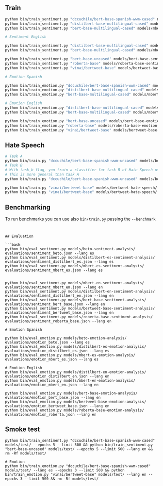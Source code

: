 
## Train

```bash
python bin/train_sentiment.py "dccuchile/bert-base-spanish-wwm-cased" models/beto-sentiment-analysis/ --epochs 5 --lang es
python bin/train_sentiment.py "distilbert-base-multilingual-cased" models/distilbert-es-sentiment-analysis/ --epochs 5 --lang es
python bin/train_sentiment.py "bert-base-multilingual-cased" models/mbert-es-sentiment-analysis/ --epochs 5 --lang es

# Sentiment English

python bin/train_sentiment.py "distilbert-base-multilingual-cased" models/distilbert-en-sentiment-analysis/ --epochs 10 --lang en
python bin/train_sentiment.py "bert-base-multilingual-cased" models/mbert-en-sentiment-analysis/ --epochs 10 --lang en

python bin/train_sentiment.py "bert-base-uncased" models/bert-base-sentiment-analysis/ --epochs 10 --lang en
python bin/train_sentiment.py "roberta-base" models/roberta-base-sentiment-analysis/ --epochs 10 --lang en
python bin/train_sentiment.py "vinai/bertweet-base" models/bertweet-base-sentiment-analysis/ --epochs 10 --lang en

# Emotion Spanish

python bin/train_emotion.py "dccuchile/bert-base-spanish-wwm-cased" models/beto-emotion-analysis/ --epochs 5 --lang es
python bin/train_emotion.py "distilbert-base-multilingual-cased" models/distilbert-es-emotion-analysis/ --epochs 5 --lang es
python bin/train_emotion.py "bert-base-multilingual-cased" models/mbert-es-emotion-analysis/ --epochs 5 --lang es

# Emotion English
python bin/train_emotion.py "distilbert-base-multilingual-cased" models/distilbert-en-emotion-analysis/ --epochs 5 --lang en
python bin/train_emotion.py "bert-base-multilingual-cased" models/mbert-en-emotion-analysis/ --epochs 5 --lang en

python bin/train_emotion.py "bert-base-uncased" models/bert-base-emotion-analysis/ --epochs 5 --lang en
python bin/train_emotion.py "roberta-base" models/roberta-base-emotion-analysis/ --epochs 5 --lang en
python bin/train_emotion.py "vinai/bertweet-base" models/bertweet-base-emotion-analysis/ --epochs 5 --lang en
```

## Hate Speech

```bash
# Task A
python bin/train.py "dccuchile/bert-base-spanish-wwm-uncased" models/beto-hate-speech/ hate_speech --lang es
# Task B
# With task_b flag, you train a classifier for task B of Hate Speech using a multi-label approach
# This is more general than task A
python bin/train.py "dccuchile/bert-base-spanish-wwm-uncased" models/beto-hate-speech/ hate_speech --lang es --task_b

python bin/train.py "vinai/bertweet-base" models/bertweet-hate-speech/ hate_speech --lang en
python bin/train.py "vinai/bertweet-base" models/bertweet-hate-speech/ hate_speech --lang en --task_b
```


## Benchmarking

To run benchmarks you can use also `bin/train.py` passing the `--benchmark`

```


## Evaluation

```bash
python bin/eval_sentiment.py models/beto-sentiment-analysis/ evaluations/sentiment_beto.json --lang es
python bin/eval_sentiment.py models/distilbert-es-sentiment-analysis/ evaluations/sentiment_distilbert_es.json --lang es
python bin/eval_sentiment.py models/mbert-es-sentiment-analysis/ evaluations/sentiment_mbert_es.json --lang es


python bin/eval_sentiment.py models/mbert-en-sentiment-analysis/ evaluations/sentiment_mbert_en.json --lang en
python bin/eval_sentiment.py models/distilbert-en-sentiment-analysis/ evaluations/sentiment_distilbert_en.json --lang en
python bin/eval_sentiment.py models/bert-base-sentiment-analysis/ evaluations/sentiment_bert_base.json --lang en
python bin/eval_sentiment.py models/bertweet-base-sentiment-analysis/ evaluations/sentiment_bertweet_base.json --lang en
python bin/eval_sentiment.py models/roberta-base-sentiment-analysis/ evaluations/sentiment_roberta_base.json --lang en

# Emotion Spanish

python bin/eval_emotion.py models/beto-emotion-analysis/ evaluations/emotion_beto.json --lang es
python bin/eval_emotion.py models/distilbert-es-emotion-analysis/ evaluations/emotion_distilbert_es.json --lang es
python bin/eval_emotion.py models/mbert-es-emotion-analysis/ evaluations/emotion_mbert_es.json --lang es

# Emotion English
python bin/eval_emotion.py models/distilbert-en-emotion-analysis/ evaluations/emotion_distilbert_en.json --lang en
python bin/eval_emotion.py models/mbert-en-emotion-analysis/ evaluations/emotion_mbert_en.json --lang en

python bin/eval_emotion.py models/bert-base-emotion-analysis/ evaluations/emotion_bert_base.json --lang en
python bin/eval_emotion.py models/bertweet-base-emotion-analysis/ evaluations/emotion_bertweet_base.json --lang en
python bin/eval_emotion.py models/roberta-base-emotion-analysis/ evaluations/emotion_roberta.json --lang en
```


## Smoke test

```
python bin/train_sentiment.py "dccuchile/bert-base-spanish-wwm-cased" models/test/ --epochs 5 --limit 500 && python bin/train_sentiment.py "bert-base-uncased" models/test/ --epochs 5 --limit 500 --lang en && rm -Rf models/test/

# Emotion
python bin/train_emotion.py "dccuchile/bert-base-spanish-wwm-cased" models/test/ --lang es --epochs 3 --limit 500 && python bin/train_emotion.py "vinai/bertweet-base" models/test/ --lang en --epochs 3 --limit 500 && rm -Rf models/test/
```